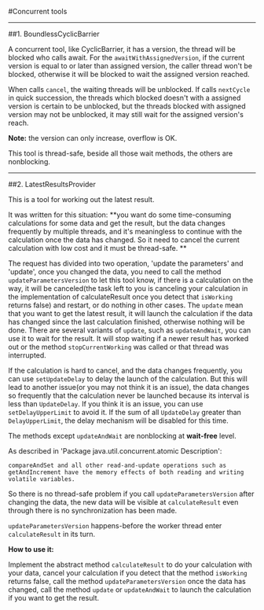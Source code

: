 #Concurrent tools

---
##1. BoundlessCyclicBarrier

A concurrent tool, like CyclicBarrier, it has a version, the thread will be blocked who calls await. For the `awaitWithAssignedVersion`, if the current version is equal to or later than assigned version, the caller thread won't be blocked, otherwise it will be blocked to wait the assigned version reached.

When calls `cancel`, the waiting threads will be unblocked. If calls `nextCycle` in quick succession, the threads which blocked doesn't with a assigned version is certain to be unblocked, but the threads blocked with assigned version may not be unblocked, it may still wait for the assigned version's reach. 

**Note:** the version can only increase, overflow is OK. 

This tool is thread-safe, beside all those wait methods, the others are nonblocking.

---
##2. LatestResultsProvider

This is a tool for working out the latest result.

It was written for this situation:
**you want do some time-consuming calculations for some data and get the result, but the data changes frequently by multiple threads, and it's meaningless to continue with the calculation once the data has changed. So it need to cancel the current calculation with low cost and it must be thread-safe. **

The request has divided into two operation, 'update the parameters' and 'update', once you changed the data, you need to call the method `updateParametersVersion` to let this tool know, if there is a calculation on the way, it will be canceled(the task left to you is canceling your calculation in the implementation of calculateResult once you detect that `isWorking`  returns false) and restart, or do nothing in other cases. The `update` mean that you want to get the latest result, it will launch the calculation if the data has changed since the last calculation finished, otherwise nothing will be done. There are several variants of `update`, such as `updateAndWait`, you can use it to wait for the result. It will stop waiting if a newer result has worked out or the method `stopCurrentWorking` was called or that thread was interrupted. 

If the calculation is hard to cancel, and the data changes frequently, you can use `setUpdateDelay` to delay the launch of the calculation. But this will lead to another issue(or you may not think it is an issue), the data changes so frequently that the calculation never be launched because its interval is less than `UpdateDelay`. If you think it is an issue, you can use `setDelayUpperLimit` to avoid it. If the sum of all `UpdateDelay` greater than `DelayUpperLimit`, the delay mechanism will be disabled for this time. 

The methods except `updateAndWait` are nonblocking at **wait-free** level. 

As described in 'Package java.util.concurrent.atomic Description':

    compareAndSet and all other read-and-update operations such as getAndIncrement have the memory effects of both reading and writing volatile variables.

So there is no thread-safe problem if you call `updateParametersVersion` after changing the data, the new data will be visible at `calculateResult` even through there is no synchronization has been made.

`updateParametersVersion` happens-before the worker thread enter `calculateResult` in its turn. 

**How to use it:**

Implement the abstract method `calculateResult` to do your calculation with your data, cancel your calculation if you detect that the method `isWorking` returns false, call the method `updateParametersVersion` once the data has changed, call the method `update` or `updateAndWait` to launch the calculation if you want to get the result.

